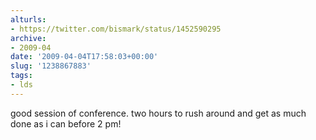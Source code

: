 ```yaml
---
alturls:
- https://twitter.com/bismark/status/1452590295
archive:
- 2009-04
date: '2009-04-04T17:58:03+00:00'
slug: '1238867883'
tags:
- lds
---
```


good session of conference. two hours to rush around and get as much done as i can before 2 pm!

